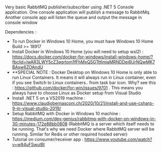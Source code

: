 Very basic RabbitMQ publisher/subscriber using .NET 5 Console application. One console application will publish a message to RabbitMq. Another console app will listen the queue and output the message in console window

Dependencies : 
- To run Docker in Windows 10 Home, you must have Windows 10 Home Build >= 18917
- Install Docker in Windows 10 Home (you will need to setup wsl2) : https://docs.docker.com/docker-for-windows/install-windows-home/?fbclid=IwAR3LWY5cZ3agrtom1fFhMxQSGTttImiaMRNDDei6UrNQwMK7BAsw6ZOAndU
- **SPECIAL NOTE : Docker Desktop on Windows 10 Home is only able to run Linux Containers. It means it will always run in Linux container, even if you see Switch to Linux containers.. from task bar icon. Why? see this : https://github.com/docker/for-win/issues/9701 . This means you always have to choose Linux as Docker setup from Visual Studio
- Install .NET 5 on a VS2019 machine : https://www.claudiobernasconi.ch/2020/10/21/install-and-use-csharp-9-in-visual-studio-2019/
- Setup RabbitMQ with Docker in Windows 10 machine : https://medium.com/dev-genius/rabbitmq-with-docker-on-windows-in-30-minutes-172e88bb0808
(RabbitMQ is a server which itself needs to be running. That's why we need Docker where RabbitMQ server will be running. Similar for Redis or other required hosted server)
- Tutorial on consumer/receiver app : https://www.youtube.com/watch?v=w84uFSwulBI
